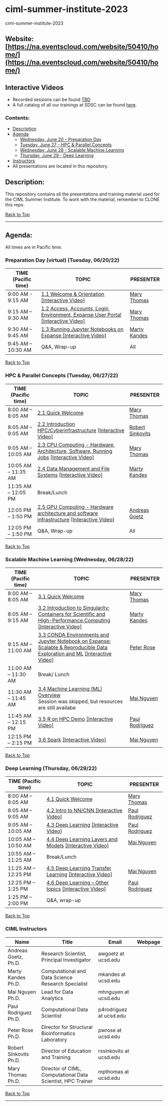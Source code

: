 # ciml-summer-institute-2023
ciml-summer-institute-2023

## Website: [https://na.eventscloud.com/website/50410/home/](https://na.eventscloud.com/website/50410/home/)

## Interactive Videos
* Recorded sessions can be found [TBD](https://education.sdsc.edu/training/interactive/202206_ciml_si23/)
* A full catalog of all our trainings at SDSC can be found [here](https://www.sdsc.edu/education_and_training/training_hpc.html#catalog).

### <a name="top">**Contents:**
* [Description](#description)
* [Agenda](#agenda)
  * [Wednesday, June 20 – Preparation Day](#agenda-prep)
  * [Tuesday, June 27 - HPC & Parallel Concepts](#agenda-hpc-pc)
  * [Wednesday, June 28 - Scalable Machine Learning](#agenda-scalable-ml)
  * [Thursday, June 29 - Deep Learning](#agenda-deep-ml)
* [Instructors](#instructors)
* All presentations are located in this repository.

## Description:<a name="description"></a>
This repository contains all the presentations and training material used for the CIML Summer Institute.
To work with the material, remember to CLONE this repo.

[Back to Top](#top)
  <hr>
  
## Agenda:<a name="agenda"></a>
All times are in Pacific time.

### Preparation Day (virtual) (Tuesday, 06/20/22) <a name="agenda-prep"></a>
| **TIME (Pacific time)**       |   **TOPIC** | **PRESENTER** |
| -------------------- |  ----------- | ----------- |
| 9:00 AM - 9:15 AM	   |  [1.1 Welcome & Orientation](https://github.com/ciml-org/ciml-summer-institute-2023/tree/main/1.1_welcome_and_orientation) [ [Interactive Video] ]()| [Mary Thomas](https://www.sdsc.edu/research/researcher_spotlight/thomas_mary.html)   |
| 9:15 AM – 9:30 AM    |  [1.2 Access, Accounts, Login, Environment, Expanse User Portal](https://github.com/ciml-org/ciml-summer-institute-2023/tree/main/1.2_accounts_login_environment_expanse_portal) [ [Interactive Video] ]()| [Mary Thomas](https://www.sdsc.edu/research/researcher_spotlight/thomas_mary.html)  |
| 9:30 AM – 9:45 AM   |  [1.3 Running Jupyter Notebooks on Expanse ](https://github.com/ciml-org/ciml-summer-institute-2023/tree/main/1.3_running_jupyter_notebooks_expanse) [ [Interactive Video] ]()| [Marty Kandes](https://www.linkedin.com/in/marty-kandes-b53a34144/) |
| 9:45 AM – 10:30 AM	 |  Q&A, Wrap-up  | All |

[Back to Top](#top)

 ### HPC & Parallel Concepts (Tuesday, 06/27/22)<a name="agenda-hpc-pc"></a>
| **TIME (Pacific time)**       | **TOPIC** | **PRESENTER** |
| -------------------- | ----------- | ----------- |
| 8:00 AM – 8:05 AM    | 	[2.1 Quick Welcome](https://github.com/ciml-org/ciml-summer-institute-2022/tree/main/2.1_welcome_orientation_introductions)|  [Mary Thomas](https://www.sdsc.edu/research/researcher_spotlight/thomas_mary.html)  |
| 8:05 AM – 9:05 AM	   |  [2.2 Introduction HPC/Cyberinfrastructure](https://github.com/ciml-org/ciml-summer-institute-2022/tree/main/2.2_introduction_hpc_cyberinfrastructure) [ [Interactive Video] ](https://education.sdsc.edu/training/interactive/202206_ciml_si22/section2_2/)| [Robert Sinkovits](https://www.sdsc.edu/research/researcher_spotlight/sinkovits_robert.html) |
| 9:05 AM – 10:05 AM   | 	[2.3 CPU Computing - Hardware, Architecture, Software, Running Jobs](https://github.com/ciml-org/ciml-summer-institute-2022/tree/main/2.3_cpu_computing_hardware_architecture_and_software_infrastructure) [ [Interactive Video] ](https://education.sdsc.edu/training/interactive/202206_ciml_si22/section2_3/)| [Mary Thomas](https://www.sdsc.edu/research/researcher_spotlight/thomas_mary.html) |
| 10:05 AM – 11:35 AM	 |  [2.4 Data Management and File Systems](https://github.com/ciml-org/ciml-summer-institute-2022/tree/main/2.4_data_management_and_file_systems) [ [Interactive Video] ](https://education.sdsc.edu/training/interactive/202206_ciml_si22/section2_4/) | [Marty Kandes](https://www.linkedin.com/in/marty-kandes-b53a34144/) |
| 11:35 AM – 12:05 PM  | Break/Lunch |    |
| 12:05 PM – 1:50 PM   |  [2.5  GPU Computing - Hardware architecture and software infrastructure](https://github.com/ciml-org/ciml-summer-institute-2022/tree/main/2.5_gpu_computing_hardware_architecture_and_software_infrastructure) [ [Interactive Video] ](https://education.sdsc.edu/training/interactive/202206_ciml_si22/section2_5/) | [Andreas Goetz](https://www.sdsc.edu/research/researcher_spotlight/goetz_andreas.html) |
| 12:05 PM – 1:50 PM   |  Q&A, Wrap-up | All |

[Back to Top](#top)

### Scalable Machine Learning (Wednesday, 06/28/22)<a name="agenda-scalable-ml"></a>
| **TIME (Pacific time)**       | **TOPIC** | **PRESENTER** |
| -------------------- | ----------- | ----------- |
| 8:00 AM – 8:05 AM   |  [3.1 Quick Welcome](https://github.com/ciml-org/ciml-summer-institute-2022/tree/main/3.1_quick_welcome_introduction) | [Mary Thomas](https://www.sdsc.edu/research/researcher_spotlight/thomas_mary.html)  |
| 8:05 AM – 9:15 AM   | 	[3.2 Introduction to Singularity: Containers for Scientific and <br>High-Performance Computing](https://github.com/ciml-org/ciml-summer-institute-2022/tree/main/3.2_introduction_to_singularity) [ [Interactive Video] ](https://education.sdsc.edu/training/interactive/202206_ciml_si22/section3_2/) |  [Marty Kandes](https://www.linkedin.com/in/marty-kandes-b53a34144/)  |
| 9:15 AM – 11:00 AM  |  [3.3 CONDA Environments and Jupyter Notebook on Expanse: Scalable & Reproducible Data Exploration and ML](https://github.com/ciml-org/ciml-summer-institute-2022/tree/main/3.3_conda_environments_and_jupyter_notebooks_on_expanse) [ [Interactive Video] ](https://education.sdsc.edu/training/interactive/202206_ciml_si22/section3_3/) | [Peter Rose](https://www.sdsc.edu/research/researcher_spotlight/rose_peter.html) |
| 11:00 AM – 11:30 AM |  Break/ Lunch |  |
| 11:30 AM – 11:45 AM |  [3.4 Machine Learning (ML) Overview](https://github.com/ciml-org/ciml-summer-institute-2022/tree/main/3.4_machine_learning_overview) <br> Session was skipped, but resources are still availabe | [Mai Nguyen](https://www.sdsc.edu/research/researcher_spotlight/nguyen_mai.html) |
| 11:45 AM – 12:15 PM |  [3.5 R on HPC Demo](https://github.com/ciml-org/ciml-summer-institute-2022/tree/main/3.5_r_on_hpc_demo) [ [Interactive Video] ](https://education.sdsc.edu/training/interactive/202206_ciml_si22/section3_5/) | [Paul Rodriguez](https://www.coursera.org/instructor/~13847302) |
| 12:15 PM – 2:15 PM  |  [3.6 Spark](https://github.com/ciml-org/ciml-summer-institute-2022/tree/main/3.6_spark) [ [Interactive Video] ](https://education.sdsc.edu/training/interactive/202206_ciml_si22/section3_6/) | [Mai Nguyen](https://www.sdsc.edu/research/researcher_spotlight/nguyen_mai.html) |

[Back to Top](#top)

### Deep Learning (Thursday, 06/29/22)<a name="agenda-deep-ml"></a>
| **TIME (Pacific time)** | **TOPIC** | **PRESENTER** |
| -------------------- | ----------- | ----------- |
| 8:00 AM – 8:05 AM    |  [4.1 Quick Welcome](https://github.com/ciml-org/ciml-summer-institute-2022/tree/main/4.1_quick_welcome_introduction) | [Mary Thomas](https://www.sdsc.edu/research/researcher_spotlight/thomas_mary.html) |
| 8:05 AM – 9:05 AM    |  [4.2 Intro to NN/CNN ](https://github.com/ciml-org/ciml-summer-institute-2022/tree/main/4.2_intro_to_nn_cnn) [ [Interactive Video] ](https://education.sdsc.edu/training/interactive/202206_ciml_si22/section4_2/) | [Paul Rodriguez](https://www.coursera.org/instructor/~13847302) |
| 9:05 AM – 10:05 AM   |  [4.3 Deep Learning](https://github.com/ciml-org/ciml-summer-institute-2022/tree/main/4.3_deep_learning) [ [Interactive Video] ](https://education.sdsc.edu/training/interactive/202206_ciml_si22/section4_3/) | [Paul Rodriguez](https://www.coursera.org/instructor/~13847302)  |
| 10:05 AM – 10:50 AM	 |  [4.4 Deep Learning Layers and Models](https://github.com/ciml-org/ciml-summer-institute-2022/tree/main/4.4_deep_learning_layers_and_models) [ [Interactive Video] ](https://education.sdsc.edu/training/interactive/202206_ciml_si22/section4_4/) | [Mai Nguyen](https://www.sdsc.edu/research/researcher_spotlight/nguyen_mai.html) |
| 10:55 AM – 11:25 AM	 |  Break/Lunch  |  |
| 11:25 AM – 12:25 PM   |  [4.5 Deep Learning Transfer Learning](https://github.com/ciml-org/ciml-summer-institute-2022/tree/main/4.5_deep_learning_transfer_learning) [ [Interactive Video] ](https://education.sdsc.edu/training/interactive/202206_ciml_si22/section4_5/)  | [Mai Nguyen](https://www.sdsc.edu/research/researcher_spotlight/nguyen_mai.html) |
| 12:25 PM – 1:25 PM    |  [4.6 Deep Learning – Other topics](https://github.com/ciml-org/ciml-summer-institute-2022/tree/main/4.6_deep_learning_other_topics) [ [Interactive Video] ](https://education.sdsc.edu/training/interactive/202206_ciml_si22/section4_6/) | [Paul Rodriguez](https://www.coursera.org/instructor/~13847302) |
| 1:25 PM – 2:00 PM   | Q&A, wrap-up | |
 
 [Back to Top](#top)
  
  ### CIML Instructors<a name="instructors"></a>
| **Name** | **Title** | **Email** | **Webpage**
| -------------------- | ----------- | ----------- | ----------- |
| Andreas Goetz, Ph.D.   |  Research Scientist, Principal Investigator  | awgoetz at ucsd.edu | | 
| Marty Kandes Ph.D. |  Computational and Data Science Research Specialist | 	mkandes at ucsd.edu | | 
| Mai Nguyen Ph.D. |  Lead for Data Analytics | 	mhnguyen at ucsd.edu | | 
| Paul Rodriguez Ph.D.	|  Computational Data Scientist | 	p4rodriguez at ucsd.edu | | 
| Peter Rose Ph.D.	|  Director for Structural Bioinformatics Laboratory  | 	pwrose at ucsd.edu | | 
| Robert Sinkovits Ph.D.  |  Director of Education and Training  | 	rssinkovits at ucsd.edu | | 
| Mary Thomas Ph.D.  |  Director of CIML, Computational Data Scientist, HPC Trainer  | 	mpthomas at ucsd.edu | | 

  [Back to Top](#top)
    <hr>
